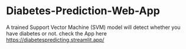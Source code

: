 # Diabetes-Prediction-Web-App
A trained Support Vector Machine (SVM)  model will detect whether you have diabetes or not.
check the App here https://diabetespredicting.streamlit.app/
